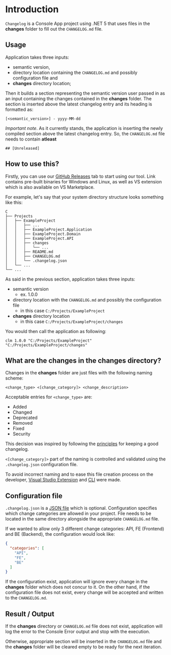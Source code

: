 # Introduction 
`Changelog` is a Console App project using .NET 5 that uses files in the **changes** folder to fill out the `CHANGELOG.md` file. 

## Usage

Application takes three inputs: 
+ semantic version, 
+ directory location containing the `CHANGELOG.md` and possibly configuration file and
+ **changes** directory location;

Then it builds a section representing the semantic version user passed in as an input containing the changes contained in the **changes** folder. The section is inserted above the latest changelog entry and its heading is formatted as:

```
[<semantic_version>] - yyyy-MM-dd
```

*Important note*. As it currently stands, the application is inserting the newly compiled section above the latest changelog entry. So, the `CHANGELOG.md` file needs to contain **atleast** 
```
## [Unreleased]
```

## How to use this?

Firstly, you can use our [GitHub Releases](https://github.com/Enterwell/ChangelogManager/releases/) tab to start using our tool. Link contains pre-built binaries for Windows and Linux, as well as VS extension which is also available on VS Marketplace.

For example, let's say that your system directory structure looks something like this:

```
C
├── Projects                
│   ├── ExampleProject          
│   │   ├── ...
│   │   ├── ExampleProject.Application
│   │   ├── ExampleProject.Domain
│   │   ├── ExampleProject.API
│   │   ├── changes
│   │   │   └── ...
│   │   ├── README.md
│   │   ├── CHANGELOG.md
│   │   └── .changelog.json
│   └── ...
└── ...
```

As said in the previous section, application takes three inputs:
+ semantic version
  + ex. 1.0.0
+ directory location with the `CHANGELOG.md` and possibly the configuration file
  + in this case `C:/Projects/ExampleProject`
+ **changes** directory location
  + in this case `C:/Projects/ExampleProject/changes`

You would then call the application as following:

```
clm 1.0.0 "C:/Projects/ExampleProject" "C:/Projects/ExampleProject/changes"
```

## What are the changes in the changes directory?

Changes in the **changes** folder are just files with the following naming scheme:

```
<change_type> <[change_category]> <change_description>
```

Acceptable entries for `<change_type>` are:

+ Added
+ Changed
+ Deprecated
+ Removed
+ Fixed
+ Security

This decision was inspired by following the [principles](https://keepachangelog.com/en/1.0.0/#how) for keeping a good changelog.

`<[change_category]>` part of the naming is controlled and validated using the `.changelog.json` configuration file.

To avoid incorrect naming and to ease this file creation process on the developer, [Visual Studio Extension](../Enterwell.CI.Changelog.VSIX) and [CLI](../Enterwell.CI.Changelog.CLI) were made.

## Configuration file
`.changelog.json` is a [JSON file](https://www.json.org/json-en.html) which is optional. Configuration specifies which change categories are allowed in your project. File needs to be located in the same directory alongside the appropriate `CHANGELOG.md` file.

If we wanted to allow only 3 different change categories: API, FE (Frontend) and BE (Backend), the configuration would look like:

```json
{
  "categories": [
    "API",
    "FE",
    "BE"
  ]
}
```

If the configuration exist, application will ignore every change in the **changes** folder which does not concur to it. On the other hand, if the configuration file does not exist, every change will be accepted and written to the `CHANGELOG.md`.

## Result / Output

If the **changes** directory or `CHANGELOG.md` file does not exist, application will log the error to the Console Error output and stop with the execution.

Otherwise, appropriate section will be inserted in the `CHANGELOG.md` file and the **changes** folder will be cleared empty to be ready for the next iteration.
